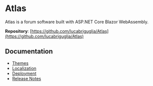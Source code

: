 # Atlas

Atlas is a forum software built with ASP.NET Core Blazor WebAssembly.

**Repository**: [https://github.com/lucabriguglia/Atlas](https://github.com/lucabriguglia/Atlas)

## Documentation

- [Themes](Themes)
- [Localization](Localization)
- [Deployment](Deployment)
- [Release Notes](Release-Notes)